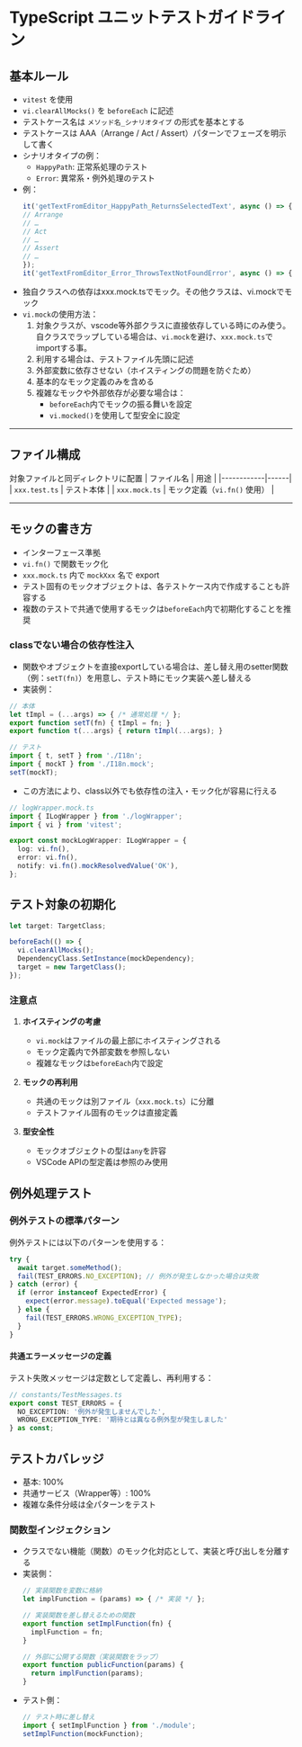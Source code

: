 # TypeScript ユニットテストガイドライン

## 基本ルール

- `vitest` を使用
- `vi.clearAllMocks()` を `beforeEach` に記述
- テストケース名は `メソッド名_シナリオタイプ` の形式を基本とする
- テストケースは AAA（Arrange / Act / Assert）パターンでフェーズを明示して書く
- シナリオタイプの例：
  - `HappyPath`: 正常系処理のテスト
  - `Error`: 異常系・例外処理のテスト
- 例：
  ```typescript
  it('getTextFromEditor_HappyPath_ReturnsSelectedText', async () => {
  // Arrange
  // …
  // Act
  // …
  // Assert
  // …
  });
  it('getTextFromEditor_Error_ThrowsTextNotFoundError', async () => {});
  ```
- 独自クラスへの依存はxxx.mock.tsでモック。その他クラスは、vi.mockでモック
- `vi.mock`の使用方法：
  1. 対象クラスが、vscode等外部クラスに直接依存している時にのみ使う。自クラスでラップしている場合は、`vi.mock`を避け、`xxx.mock.ts`でimportする事。
  2. 利用する場合は、テストファイル先頭に記述
  3. 外部変数に依存させない（ホイスティングの問題を防ぐため）
  4. 基本的なモック定義のみを含める
  5. 複雑なモックや外部依存が必要な場合は：
     - `beforeEach`内でモックの振る舞いを設定
     - `vi.mocked()`を使用して型安全に設定

---

## ファイル構成
対象ファイルと同ディレクトリに配置
| ファイル名 | 用途 |
|------------|------|
| `xxx.test.ts` | テスト本体 |
| `xxx.mock.ts` | モック定義（`vi.fn()` 使用） |

---

## モックの書き方

- インターフェース準拠
- `vi.fn()` で関数モック化
- `xxx.mock.ts` 内で `mockXxx` 名で export
- テスト固有のモックオブジェクトは、各テストケース内で作成することも許容する
- 複数のテストで共通で使用するモックは`beforeEach`内で初期化することを推奨

### classでない場合の依存性注入

- 関数やオブジェクトを直接exportしている場合は、差し替え用のsetter関数（例：`setT(fn)`）を用意し、テスト時にモック実装へ差し替える
- 実装例：

```ts
// 本体
let tImpl = (...args) => { /* 通常処理 */ };
export function setT(fn) { tImpl = fn; }
export function t(...args) { return tImpl(...args); }

// テスト
import { t, setT } from './I18n';
import { mockT } from './I18n.mock';
setT(mockT);
```
- この方法により、class以外でも依存性の注入・モック化が容易に行える

```ts
// logWrapper.mock.ts
import { ILogWrapper } from './logWrapper';
import { vi } from 'vitest';

export const mockLogWrapper: ILogWrapper = {
  log: vi.fn(),
  error: vi.fn(),
  notify: vi.fn().mockResolvedValue('OK'),
};
```

## テスト対象の初期化

```ts
let target: TargetClass;

beforeEach(() => {
  vi.clearAllMocks();
  DependencyClass.SetInstance(mockDependency);
  target = new TargetClass();
});
```

### 注意点

1. **ホイスティングの考慮**
   - `vi.mock`はファイルの最上部にホイスティングされる
   - モック定義内で外部変数を参照しない
   - 複雑なモックは`beforeEach`内で設定

2. **モックの再利用**
   - 共通のモックは別ファイル（`xxx.mock.ts`）に分離
   - テストファイル固有のモックは直接定義

3. **型安全性**
   - モックオブジェクトの型は`any`を許容
   - VSCode APIの型定義は参照のみ使用

## 例外処理テスト

### 例外テストの標準パターン
例外テストには以下のパターンを使用する：


```typescript
try {
  await target.someMethod();
  fail(TEST_ERRORS.NO_EXCEPTION); // 例外が発生しなかった場合は失敗
} catch (error) {
  if (error instanceof ExpectedError) {
    expect(error.message).toEqual('Expected message');
  } else {
    fail(TEST_ERRORS.WRONG_EXCEPTION_TYPE);
  }
}
```

#### 共通エラーメッセージの定義
テスト失敗メッセージは定数として定義し、再利用する：
```typescript
// constants/TestMessages.ts
export const TEST_ERRORS = {
  NO_EXCEPTION: '例外が発生しませんでした',
  WRONG_EXCEPTION_TYPE: '期待とは異なる例外型が発生しました'
} as const;
```

## テストカバレッジ

- 基本: 100%
- 共通サービス（Wrapper等）: 100%
- 複雑な条件分岐は全パターンをテスト

### 関数型インジェクション
- クラスでない機能（関数）のモック化対応として、実装と呼び出しを分離する
- 実装側：
  ```typescript
  // 実装関数を変数に格納
  let implFunction = (params) => { /* 実装 */ };
  
  // 実装関数を差し替えるための関数
  export function setImplFunction(fn) {
    implFunction = fn;
  }
  
  // 外部に公開する関数（実装関数をラップ）
  export function publicFunction(params) {
    return implFunction(params);
  }
  ```
- テスト側：
  ```typescript
  // テスト時に差し替え
  import { setImplFunction } from './module';
  setImplFunction(mockFunction);
  ```


